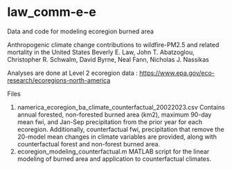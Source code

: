# law_comm-e-e
Data and code for modeling ecoregion burned area

Anthropogenic climate change contributions to wildfire-PM2.5 and related mortality in the United States
Beverly E. Law, John T. Abatzoglou, Christopher R. Schwalm, David Byrne, Neal Fann, Nicholas J. Nassikas

Analyses are done at Level 2 ecoregion data : https://www.epa.gov/eco-research/ecoregions-north-america

Files
1. namerica_ecoregion_ba_climate_counterfactual_20022023.csv
   Contains annual forested, non-forested burned area (km2), maximum 90-day mean fwi, and Jan-Sep precipitation from the prior year for each ecoregion. Additionally, counterfactual fwi, precipitation that remove the 20-model mean changes in climate variables are provided, along with counterfactual forest and non-forest burned area.  
2. ecoregion_modeling_counterfactual.m
  MATLAB script for the linear modeling of burned area and application to counterfactual climates.
